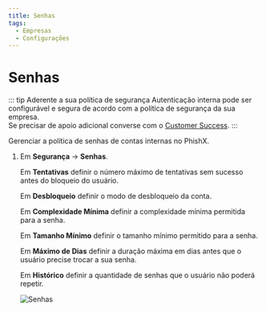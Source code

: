 ```yaml
---
title: Senhas
tags:
  - Empresas
  - Configurações
---
```


# Senhas

::: tip Aderente a sua política de segurança
Autenticação interna pode ser configurável e segura de acordo com a política de segurança da sua empresa.<br>
Se precisar de apoio adicional converse com o [Customer Success](mailto:cs@phishx.io).
:::

Gerenciar a política de senhas de contas internas no PhishX.

1. Em **Segurança** -> **Senhas**.

   Em **Tentativas** definir o número máximo de tentativas sem sucesso antes do bloqueio do usuário.

   Em **Desbloqueio** definir o modo de desbloqueio da conta.

   Em **Complexidade Mínima** definir a complexidade mínima permitida para a senha.

   Em **Tamanho Mínimo** definir o tamanho mínimo permitido para a senha.

   Em **Máximo de Dias** definir a duração máxima em dias antes que o usuário precise trocar a sua senha.

   Em **Histórico** definir a quantidade de senhas que o usuário não poderá repetir.

   ![Senhas](https://cdn.phishx.io/phishx-docs/images/phishx_companies_passwords_01.webp)
